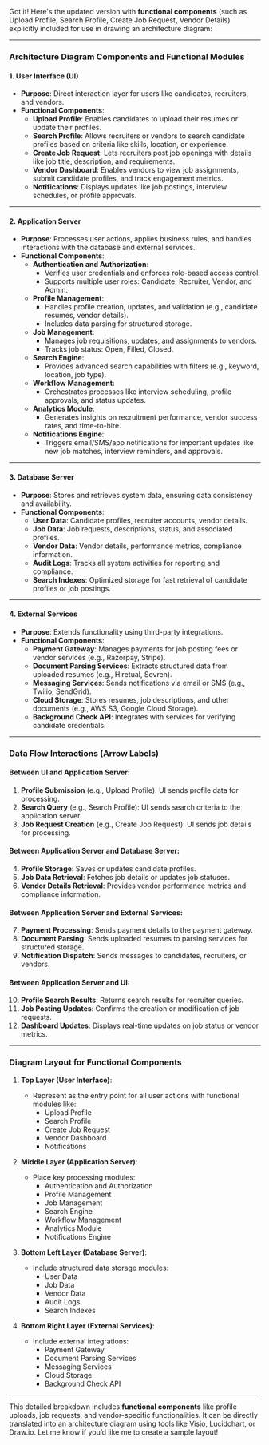 Got it! Here's the updated version with **functional components** (such as Upload Profile, Search Profile, Create Job Request, Vendor Details) explicitly included for use in drawing an architecture diagram:

---

### **Architecture Diagram Components and Functional Modules**

#### **1. User Interface (UI)**
- **Purpose**: Direct interaction layer for users like candidates, recruiters, and vendors.
- **Functional Components**:
  - **Upload Profile**: Enables candidates to upload their resumes or update their profiles.
  - **Search Profile**: Allows recruiters or vendors to search candidate profiles based on criteria like skills, location, or experience.
  - **Create Job Request**: Lets recruiters post job openings with details like job title, description, and requirements.
  - **Vendor Dashboard**: Enables vendors to view job assignments, submit candidate profiles, and track engagement metrics.
  - **Notifications**: Displays updates like job postings, interview schedules, or profile approvals.

---

#### **2. Application Server**
- **Purpose**: Processes user actions, applies business rules, and handles interactions with the database and external services.
- **Functional Components**:
  - **Authentication and Authorization**:
    - Verifies user credentials and enforces role-based access control.
    - Supports multiple user roles: Candidate, Recruiter, Vendor, and Admin.
  - **Profile Management**:
    - Handles profile creation, updates, and validation (e.g., candidate resumes, vendor details).
    - Includes data parsing for structured storage.
  - **Job Management**:
    - Manages job requisitions, updates, and assignments to vendors.
    - Tracks job status: Open, Filled, Closed.
  - **Search Engine**:
    - Provides advanced search capabilities with filters (e.g., keyword, location, job type).
  - **Workflow Management**:
    - Orchestrates processes like interview scheduling, profile approvals, and status updates.
  - **Analytics Module**:
    - Generates insights on recruitment performance, vendor success rates, and time-to-hire.
  - **Notifications Engine**:
    - Triggers email/SMS/app notifications for important updates like new job matches, interview reminders, and approvals.

---

#### **3. Database Server**
- **Purpose**: Stores and retrieves system data, ensuring data consistency and availability.
- **Functional Components**:
  - **User Data**: Candidate profiles, recruiter accounts, vendor details.
  - **Job Data**: Job requests, descriptions, status, and associated profiles.
  - **Vendor Data**: Vendor details, performance metrics, compliance information.
  - **Audit Logs**: Tracks all system activities for reporting and compliance.
  - **Search Indexes**: Optimized storage for fast retrieval of candidate profiles or job postings.

---

#### **4. External Services**
- **Purpose**: Extends functionality using third-party integrations.
- **Functional Components**:
  - **Payment Gateway**: Manages payments for job posting fees or vendor services (e.g., Razorpay, Stripe).
  - **Document Parsing Services**: Extracts structured data from uploaded resumes (e.g., Hiretual, Sovren).
  - **Messaging Services**: Sends notifications via email or SMS (e.g., Twilio, SendGrid).
  - **Cloud Storage**: Stores resumes, job descriptions, and other documents (e.g., AWS S3, Google Cloud Storage).
  - **Background Check API**: Integrates with services for verifying candidate credentials.

---

### **Data Flow Interactions (Arrow Labels)**

#### Between UI and Application Server:
1. **Profile Submission** (e.g., Upload Profile): UI sends profile data for processing.
2. **Search Query** (e.g., Search Profile): UI sends search criteria to the application server.
3. **Job Request Creation** (e.g., Create Job Request): UI sends job details for processing.

#### Between Application Server and Database Server:
4. **Profile Storage**: Saves or updates candidate profiles.
5. **Job Data Retrieval**: Fetches job details or updates job statuses.
6. **Vendor Details Retrieval**: Provides vendor performance metrics and compliance information.

#### Between Application Server and External Services:
7. **Payment Processing**: Sends payment details to the payment gateway.
8. **Document Parsing**: Sends uploaded resumes to parsing services for structured storage.
9. **Notification Dispatch**: Sends messages to candidates, recruiters, or vendors.

#### Between Application Server and UI:
10. **Profile Search Results**: Returns search results for recruiter queries.
11. **Job Posting Updates**: Confirms the creation or modification of job requests.
12. **Dashboard Updates**: Displays real-time updates on job status or vendor metrics.

---

### **Diagram Layout for Functional Components**

1. **Top Layer (User Interface)**:
   - Represent as the entry point for all user actions with functional modules like:
     - Upload Profile
     - Search Profile
     - Create Job Request
     - Vendor Dashboard
     - Notifications

2. **Middle Layer (Application Server)**:
   - Place key processing modules:
     - Authentication and Authorization
     - Profile Management
     - Job Management
     - Search Engine
     - Workflow Management
     - Analytics Module
     - Notifications Engine

3. **Bottom Left Layer (Database Server)**:
   - Include structured data storage modules:
     - User Data
     - Job Data
     - Vendor Data
     - Audit Logs
     - Search Indexes

4. **Bottom Right Layer (External Services)**:
   - Include external integrations:
     - Payment Gateway
     - Document Parsing Services
     - Messaging Services
     - Cloud Storage
     - Background Check API

---

This detailed breakdown includes **functional components** like profile uploads, job requests, and vendor-specific functionalities. It can be directly translated into an architecture diagram using tools like Visio, Lucidchart, or Draw.io. Let me know if you’d like me to create a sample layout!
